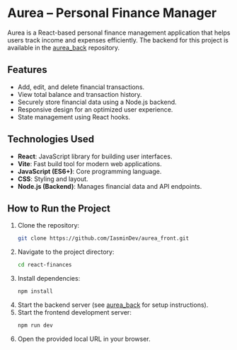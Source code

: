 # Aurea – Personal Finance Manager  

Aurea is a React-based personal finance management application that helps users track income and expenses efficiently. The backend for this project is available in the [aurea_back](https://github.com/IasminDev/aurea_back) repository.  

## Features  

- Add, edit, and delete financial transactions.  
- View total balance and transaction history.  
- Securely store financial data using a Node.js backend.  
- Responsive design for an optimized user experience.  
- State management using React hooks.  

## Technologies Used  

- **React**: JavaScript library for building user interfaces.  
- **Vite**: Fast build tool for modern web applications.  
- **JavaScript (ES6+)**: Core programming language.  
- **CSS**: Styling and layout.  
- **Node.js (Backend)**: Manages financial data and API endpoints.  

## How to Run the Project  

1. Clone the repository:  
   ```bash
   git clone https://github.com/IasminDev/aurea_front.git
   ```
2. Navigate to the project directory:  
   ```bash
   cd react-finances
   ```
3. Install dependencies:  
   ```bash
   npm install
   ```
4. Start the backend server (see [aurea_back](https://github.com/IasminDev/aurea_back) for setup instructions).  
5. Start the frontend development server:  
   ```bash
   npm run dev
   ```
6. Open the provided local URL in your browser.  
